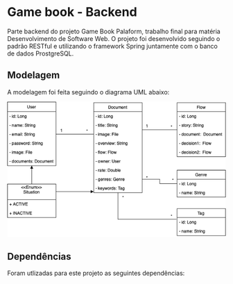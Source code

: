 # Game book - Backend

Parte backend do projeto Game Book Palaform, trabalho final para matéria Desenvolvimento de Software Web. 
O projeto foi desenvolvido seguindo o padrão RESTful e utilizando o framework Spring juntamente com o
banco de dados ProstgreSQL.

## Modelagem

A modelagem foi feita seguindo o diagrama UML abaixo:

![UML](/image/diagrama_game_book.png)

## Dependências

Foram utlizadas para este projeto as seguintes dependências:
